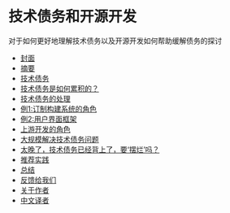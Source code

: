 # 技术债务和开源开发

对于如何更好地理解技术债务以及开源开发如何帮助缓解债务的探讨

* [封面](face.md)
* [摘要](README.md)
* [技术债务](technical-debt.md)
* [技术债务是如何累积的？](how-does-td-addumulate.md)
* [技术债务的处理](working-with-technical-debt.md)
* [例1:订制构建系统的角色](example-1%262.md)
* [例2:用户界面框架](example-1%262.md)
* [上游开发的角色]()
* [大规模解决技术债务问题]()
* [太晚了，技术债务已经背上了，要‘摆烂’吗？]()
* [推荐实践]()
* [总结](conclusion.md)
* [反馈给我们](feedback.md)
* [关于作者](about-the-authors.md)
* [中文译者](contributor.md)
